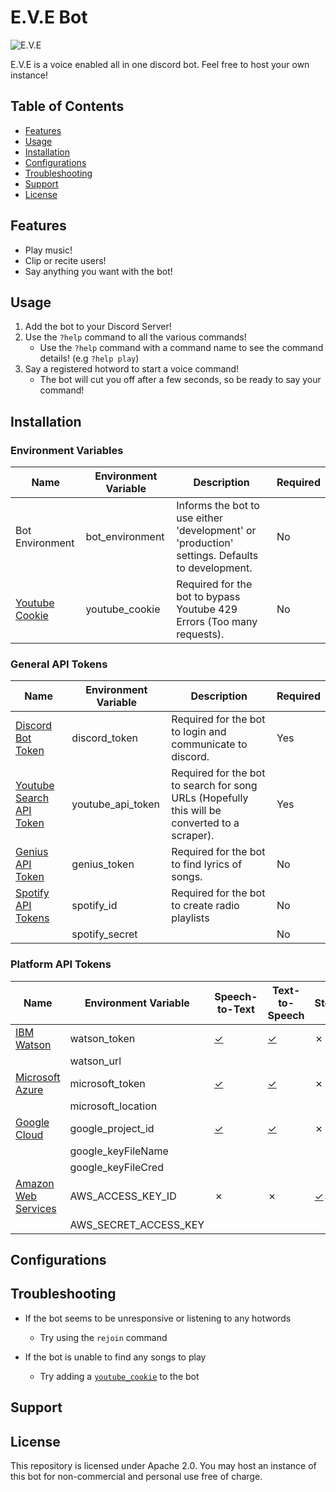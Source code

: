 # E.V.E Bot

![E.V.E](https://ih1.redbubble.net/image.646644893.4779/st,small,507x507-pad,600x600,f8f8f8.u1.jpg)

E.V.E is a voice enabled all in one discord bot.  Feel free to host your own instance!

## Table of Contents

- [Features](#features)
- [Usage](#usage)
- [Installation](#installation)
- [Configurations](#configurations)
- [Troubleshooting](#troubleshooting)
- [Support](#support)
- [License](#license)

## Features

- Play music!
- Clip or recite users!
- Say anything you want with the bot!

## Usage

1. Add the bot to your Discord Server! 
2. Use the `?help` command to all the various commands!
    - Use the `?help` command with a command name to see the command details! (e.g `?help play`)
3. Say a registered hotword to start a voice command!
    - The bot will cut you off after a few seconds, so be ready to say your command!

## Installation

### Environment Variables

| Name                                                                       | Environment Variable | Description                                                                                    | Required |
|----------------------------------------------------------------------------|----------------------|------------------------------------------------------------------------------------------------|----------|
| Bot Environment                                                            | bot_environment      | Informs the bot to use either 'development' or 'production' settings. Defaults to development. | No       |
| [Youtube Cookie](https://github.com/fent/node-ytdl-core/issues/635)        | youtube_cookie       | Required for the bot to bypass Youtube 429 Errors (Too many requests).                         | No       |

### General API Tokens

| Name                                                                       | Environment Variable | Description                                                                                    | Required |
|----------------------------------------------------------------------------|----------------------|------------------------------------------------------------------------------------------------|----------|
| [Discord Bot Token](https://discord.com/developers/applications)           | discord_token        | Required for the bot to login and communicate to discord.                                      | Yes      |
| [Youtube Search API Token](https://developers.google.com/youtube/v3)       | youtube_api_token    | Required for the bot to search for song URLs  (Hopefully this will be converted to a scraper). | Yes      |
| [Genius API Token](https://docs.genius.com/)                               | genius_token         | Required for the bot to find lyrics of songs.                                                  | No       |
| [Spotify API Tokens](https://developer.spotify.com/documentation/web-api/) | spotify_id           | Required for the bot to create radio playlists                                                 | No       |
|                                                                            | spotify_secret       |                                                                                                | No       |

### Platform API Tokens

| Name                    | Environment Variable  | Speech-to-Text                                                                     | Text-to-Speech                                                                     | Storage                                                    |
|-------------------------|-----------------------|------------------------------------------------------------------------------------|------------------------------------------------------------------------------------|------------------------------------------------------------|
| [IBM Watson]()          | watson_token          | [✓](https://www.ibm.com/cloud/watson-speech-to-text)                               | [✓](https://www.ibm.com/cloud/watson-text-to-speech)                               | ✗                                                          |
|                         | watson_url            |                                                                                    |                                                                                    |                                                            |
| [Microsoft Azure]()     | microsoft_token       | [✓](https://azure.microsoft.com/en-us/services/cognitive-services/speech-to-text/) | [✓](https://azure.microsoft.com/en-us/services/cognitive-services/text-to-speech/) | ✗                                                          |
|                         | microsoft_location    |                                                                                    |                                                                                    |                                                            |
| [Google Cloud]()        | google_project_id     | [✓](https://cloud.google.com/speech-to-text)                                       | [✓](https://cloud.google.com/text-to-speech)                                       | ✗                                                          |
|                         | google_keyFileName    |                                                                                    |                                                                                    |                                                            |
|                         | google_keyFileCred    |                                                                                    |                                                                                    |                                                            |
| [Amazon Web Services]() | AWS_ACCESS_KEY_ID     | ✗                                                                                  | ✗                                                                                  | [✓](https://aws.amazon.com/dynamodb/?nc2=h_ql_prod_db_ddb) |
|                         | AWS_SECRET_ACCESS_KEY |                                                                                    |                                                                                    |                                                            |

## Configurations

## Troubleshooting

- If the bot seems to be unresponsive or listening to any hotwords
    - Try using the `rejoin` command
    
- If the bot is unable to find any songs to play
    - Try adding a [`youtube_cookie`](#environment-variables) to the bot

## Support

## License

This repository is licensed under Apache 2.0.  You may host an instance of this bot for non-commercial and personal use free of charge.
